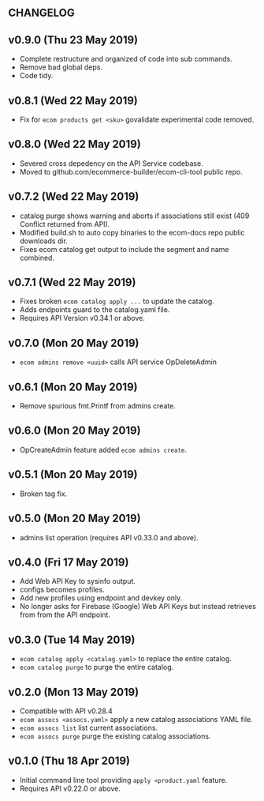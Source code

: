 ## CHANGELOG
## v0.9.0 (Thu 23 May 2019)
+ Complete restructure and organized of code into sub commands.
+ Remove bad global deps.
+ Code tidy.

## v0.8.1 (Wed 22 May 2019)
+ Fix for `ecom products get <sku>` govalidate experimental code removed.

## v0.8.0 (Wed 22 May 2019)
+ Severed cross depedency on the API Service codebase.
+ Moved to github.com/ecommerce-builder/ecom-cli-tool public repo.

## v0.7.2 (Wed 22 May 2019)
+ catalog purge shows warning and aborts if associations still exist (409 Conflict returned from API).
+ Modified build.sh to auto copy binaries to the ecom-docs repo public downloads dir.
+ Fixes ecom catalog get output to include the segment and name combined.

## v0.7.1 (Wed 22 May 2019)
+ Fixes broken `ecom catalog apply ...` to update the catalog.
+ Adds endpoints guard to the catalog.yaml file.
+ Requires API Version v0.34.1 or above.

## v0.7.0 (Mon 20 May 2019)
+ `ecom admins remove <uuid>` calls API service OpDeleteAdmin

## v0.6.1 (Mon 20 May 2019)
+ Remove spurious fmt.Printf from admins create.

## v0.6.0 (Mon 20 May 2019)
+ OpCreateAdmin feature added `ecom admins create`.

## v0.5.1 (Mon 20 May 2019)
+ Broken tag fix.

## v0.5.0 (Mon 20 May 2019)
+ admins list operation (requires API v0.33.0 and above).

## v0.4.0 (Fri 17 May 2019)
+ Add Web API Key to sysinfo output.
+ configs becomes profiles.
+ Add new profiles using endpoint and devkey only.
+ No longer asks for Firebase (Google) Web API Keys but instead retrieves from from the API endpoint.

## v0.3.0 (Tue 14 May 2019)
+ `ecom catalog apply <catalog.yaml>` to replace the entire catalog.
+ `ecom catalog purge` to purge the entire catalog.

## v0.2.0 (Mon 13 May 2019)
+ Compatible with API v0.28.4
+ `ecom assocs <assocs.yaml>` apply a new catalog associations YAML file.
+ `ecom assocs list` list current associations.
+ `ecom assocs purge` purge the existing catalog associations.
 
## v0.1.0 (Thu 18 Apr 2019)
+ Initial command line tool providing `apply <product.yaml` feature.
+ Requires API v0.22.0 or above.
